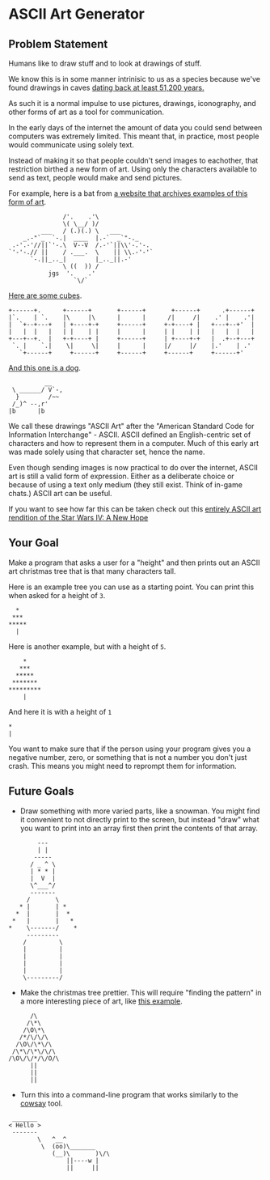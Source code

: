 # ASCII Art Generator

## Problem Statement

Humans like to draw stuff and to look at drawings of stuff.

We know this is in some manner intrinisic to us as a species
because we've found drawings in caves [dating back at least 51,200 years.](https://en.wikipedia.org/wiki/Cave_painting)

As such it is a normal impulse to use pictures, drawings, iconography, and other forms
of art as a tool for communication.

In the early days of the internet the amount of data you could send between computers was extremely limited.
This meant that, in practice, most people would communicate using solely text.

Instead of making it so that people couldn't send images to eachother, that restriction birthed a
new form of art. Using only the characters available to send as text, people would make and send pictures.

For example, here is a bat from [a website that archives examples of this form of art](https://www.asciiart.eu/animals/bats).

```
               /'.    .'\
               \( \__/ )/
         ___   / (.)(.) \   ___
    _.-"`_  `-.|  ____  |.-`  _`"-._
 .-'.-'//||`'-.\  V--V  /.-'`||\\'-.'-.
`'-'-.// ||    / .___.  \    || \\.-'-'`
      `-.||_.._|        |_.._||.-'
               \ ((  )) /
           jgs  '.    .'
                  `\/`
```

[Here are some cubes](https://www.asciiart.eu/art-and-design/geometries).

```
+------+.      +------+       +------+       +------+      .+------+
|`.    | `.    |\     |\      |      |      /|     /|    .' |    .'|
|  `+--+---+   | +----+-+     +------+     +-+----+ |   +---+--+'  |
|   |  |   |   | |    | |     |      |     | |    | |   |   |  |   |
+---+--+.  |   +-+----+ |     +------+     | +----+-+   |  .+--+---+
 `. |    `.|    \|     \|     |      |     |/     |/    |.'    | .'
   `+------+     +------+     +------+     +------+     +------+'
```

[And this one is a dog](https://www.asciiart.eu/animals/dogs).

```
          __
 \ ______/ V`-,
  }        /~~
 /_)^ --,r'
|b      |b
```

We call these drawings "ASCII Art" after the "American Standard Code for Information Interchange" - ASCII.
ASCII defined an English-centric set of characters and how to represent them in a computer. Much of this early
art was made solely using that character set, hence the name.

Even though sending images is now practical to do over the internet, ASCII art is still
a valid form of expression. Either as a deliberate choice or because of using a text only medium
(they still exist. Think of in-game chats.) ASCII art can be useful.

If you want to see how far this can be taken 
check out this [entirely ASCII art rendition of the Star Wars IV: A New Hope](https://www.asciimation.co.nz/index.php)



## Your Goal

Make a program that asks a user for a "height" and then prints out an ASCII art christmas tree
that is that many characters tall.

Here is an example tree you can use as a starting point. You can print this when asked for a height of `3`.

```
  *
 ***
*****
  |
```

Here is another example, but with a height of `5`.

```
    *
   ***
  *****
 *******
*********
    |
```

And here it is with a height of `1`

```
*
|
```

You want to make sure that if the person using your program gives you a negative number, zero, or something that is
not a number you don't just crash. This means you might need to reprompt them for information.


## Future Goals

* Draw something with more varied parts, like a snowman. You might find it convenient to not directly print to the screen, but instead "draw" what you want to print into an array first then print the contents of that array.

```
        ---
        | |
       -----
      / _ ^ \
      | * * |
      |  V  |
      \^___^/
      -------
     /       \
   * |       | *
  *  |       |  *
 *   |       |   *
*    \-------/    *
     ---------
    /         \
    |         |
    |         |
    |         |
    |         |
    \---------/
```

* Make the christmas tree prettier. This will require "finding the pattern" in a more interesting piece of art, like [this example](https://www.asciiart.eu/holiday-and-events/christmas/trees).

```
      /\      
     /\*\     
    /\O\*\    
   /*/\/\/\   
  /\O\/\*\/\  
 /\*\/\*\/\/\ 
/\O\/\/*/\/O/\
      ||      
      ||      
      ||      
```


* Turn this into a command-line program that works similarly to the [cowsay](https://en.wikipedia.org/wiki/Cowsay#:~:text=cowsay%20is%20a%20program%20that,a%20cow%20with%20a%20message.) tool.

```
 _______
< Hello >
 -------
        \   ^__^
         \  (oo)\_______
            (__)\       )\/\
                ||----w |
                ||     ||
```